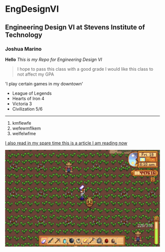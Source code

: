 # EngDesignVI
## Engineering Design VI at Stevens Institute of Technology
### Joshua Marino

**Hello**
*This is my Repo for Engineering Design VI*
>I hope to pass this class with a good grade
>I would like this class to not affect my GPA

'I play certain games in my downtown'

- League of Legends
- Hearts of Iron 4
- Victoria 3
- Civilization 5/6

---

1. kmflewfe
2. wefewmflkem
3. welfelwfme

[I also read in my spare time this is a article I am reading now](https://intcp.org/en/periodicals/tic/3/)

![I also enjoy playing stardew valley here is a picture of my current farm](image_2025-01-24_133826401.png)
